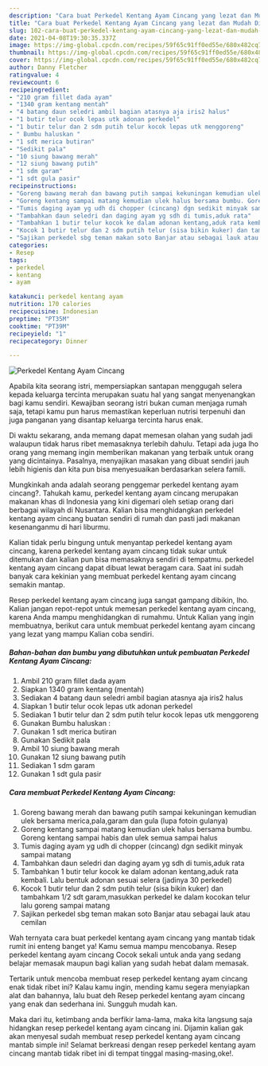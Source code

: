 ```yaml
---
description: "Cara buat Perkedel Kentang Ayam Cincang yang lezat dan Mudah Dibuat"
title: "Cara buat Perkedel Kentang Ayam Cincang yang lezat dan Mudah Dibuat"
slug: 102-cara-buat-perkedel-kentang-ayam-cincang-yang-lezat-dan-mudah-dibuat
date: 2021-04-08T19:30:35.337Z
image: https://img-global.cpcdn.com/recipes/59f65c91ff0ed55e/680x482cq70/perkedel-kentang-ayam-cincang-foto-resep-utama.jpg
thumbnail: https://img-global.cpcdn.com/recipes/59f65c91ff0ed55e/680x482cq70/perkedel-kentang-ayam-cincang-foto-resep-utama.jpg
cover: https://img-global.cpcdn.com/recipes/59f65c91ff0ed55e/680x482cq70/perkedel-kentang-ayam-cincang-foto-resep-utama.jpg
author: Danny Fletcher
ratingvalue: 4
reviewcount: 6
recipeingredient:
- "210 gram fillet dada ayam"
- "1340 gram kentang mentah"
- "4 batang daun seledri ambil bagian atasnya aja iris2 halus"
- "1 butir telur ocok lepas utk adonan perkedel"
- "1 butir telur dan 2 sdm putih telur kocok lepas utk menggoreng"
- " Bumbu haluskan "
- "1 sdt merica butiran"
- "Sedikit pala"
- "10 siung bawang merah"
- "12 siung bawang putih"
- "1 sdm garam"
- "1 sdt gula pasir"
recipeinstructions:
- "Goreng bawang merah dan bawang putih sampai kekuningan kemudian ulek bersama merica,pala,garam dan gula (lupa fotoin gulanya)"
- "Goreng kentang sampai matang kemudian ulek halus bersama bumbu. Goreng kentang sampai habis dan ulek semua sampai halus"
- "Tumis daging ayam yg udh di chopper (cincang) dgn sedikit minyak sampai matang"
- "Tambahkan daun seledri dan daging ayam yg sdh di tumis,aduk rata"
- "Tambahkan 1 butir telur kocok ke dalam adonan kentang,aduk rata kembali. Lalu bentuk adonan sesuai selera (jadinya 30 perkedel)"
- "Kocok 1 butir telur dan 2 sdm putih telur (sisa bikin kuker) dan tambahkam 1/2 sdt garam,masukkan perkedel ke dalam kocokan telur lalu goreng sampai matang"
- "Sajikan perkedel sbg teman makan soto Banjar atau sebagai lauk atau cemilan"
categories:
- Resep
tags:
- perkedel
- kentang
- ayam

katakunci: perkedel kentang ayam 
nutrition: 170 calories
recipecuisine: Indonesian
preptime: "PT35M"
cooktime: "PT39M"
recipeyield: "1"
recipecategory: Dinner

---
```



![Perkedel Kentang Ayam Cincang](https://img-global.cpcdn.com/recipes/59f65c91ff0ed55e/680x482cq70/perkedel-kentang-ayam-cincang-foto-resep-utama.jpg)

Apabila kita seorang istri, mempersiapkan santapan menggugah selera kepada keluarga tercinta merupakan suatu hal yang sangat menyenangkan bagi kamu sendiri. Kewajiban seorang istri bukan cuman menjaga rumah saja, tetapi kamu pun harus memastikan keperluan nutrisi terpenuhi dan juga panganan yang disantap keluarga tercinta harus enak.

Di waktu  sekarang, anda memang dapat memesan olahan yang sudah jadi walaupun tidak harus ribet memasaknya terlebih dahulu. Tetapi ada juga lho orang yang memang ingin memberikan makanan yang terbaik untuk orang yang dicintainya. Pasalnya, menyajikan masakan yang dibuat sendiri jauh lebih higienis dan kita pun bisa menyesuaikan berdasarkan selera famili. 



Mungkinkah anda adalah seorang penggemar perkedel kentang ayam cincang?. Tahukah kamu, perkedel kentang ayam cincang merupakan makanan khas di Indonesia yang kini digemari oleh setiap orang dari berbagai wilayah di Nusantara. Kalian bisa menghidangkan perkedel kentang ayam cincang buatan sendiri di rumah dan pasti jadi makanan kesenanganmu di hari liburmu.

Kalian tidak perlu bingung untuk menyantap perkedel kentang ayam cincang, karena perkedel kentang ayam cincang tidak sukar untuk ditemukan dan kalian pun bisa memasaknya sendiri di tempatmu. perkedel kentang ayam cincang dapat dibuat lewat beragam cara. Saat ini sudah banyak cara kekinian yang membuat perkedel kentang ayam cincang semakin mantap.

Resep perkedel kentang ayam cincang juga sangat gampang dibikin, lho. Kalian jangan repot-repot untuk memesan perkedel kentang ayam cincang, karena Anda mampu menghidangkan di rumahmu. Untuk Kalian yang ingin membuatnya, berikut cara untuk membuat perkedel kentang ayam cincang yang lezat yang mampu Kalian coba sendiri.

<!--inarticleads1-->

##### Bahan-bahan dan bumbu yang dibutuhkan untuk pembuatan Perkedel Kentang Ayam Cincang:

1. Ambil 210 gram fillet dada ayam
1. Siapkan 1340 gram kentang (mentah)
1. Sediakan 4 batang daun seledri ambil bagian atasnya aja iris2 halus
1. Siapkan 1 butir telur ocok lepas utk adonan perkedel
1. Sediakan 1 butir telur dan 2 sdm putih telur kocok lepas utk menggoreng
1. Gunakan  Bumbu haluskan :
1. Gunakan 1 sdt merica butiran
1. Gunakan Sedikit pala
1. Ambil 10 siung bawang merah
1. Gunakan 12 siung bawang putih
1. Sediakan 1 sdm garam
1. Gunakan 1 sdt gula pasir




<!--inarticleads2-->

##### Cara membuat Perkedel Kentang Ayam Cincang:

1. Goreng bawang merah dan bawang putih sampai kekuningan kemudian ulek bersama merica,pala,garam dan gula (lupa fotoin gulanya)
1. Goreng kentang sampai matang kemudian ulek halus bersama bumbu. Goreng kentang sampai habis dan ulek semua sampai halus
1. Tumis daging ayam yg udh di chopper (cincang) dgn sedikit minyak sampai matang
1. Tambahkan daun seledri dan daging ayam yg sdh di tumis,aduk rata
1. Tambahkan 1 butir telur kocok ke dalam adonan kentang,aduk rata kembali. Lalu bentuk adonan sesuai selera (jadinya 30 perkedel)
1. Kocok 1 butir telur dan 2 sdm putih telur (sisa bikin kuker) dan tambahkam 1/2 sdt garam,masukkan perkedel ke dalam kocokan telur lalu goreng sampai matang
1. Sajikan perkedel sbg teman makan soto Banjar atau sebagai lauk atau cemilan




Wah ternyata cara buat perkedel kentang ayam cincang yang mantab tidak rumit ini enteng banget ya! Kamu semua mampu mencobanya. Resep perkedel kentang ayam cincang Cocok sekali untuk anda yang sedang belajar memasak maupun bagi kalian yang sudah hebat dalam memasak.

Tertarik untuk mencoba membuat resep perkedel kentang ayam cincang enak tidak ribet ini? Kalau kamu ingin, mending kamu segera menyiapkan alat dan bahannya, lalu buat deh Resep perkedel kentang ayam cincang yang enak dan sederhana ini. Sungguh mudah kan. 

Maka dari itu, ketimbang anda berfikir lama-lama, maka kita langsung saja hidangkan resep perkedel kentang ayam cincang ini. Dijamin kalian gak akan menyesal sudah membuat resep perkedel kentang ayam cincang mantab simple ini! Selamat berkreasi dengan resep perkedel kentang ayam cincang mantab tidak ribet ini di tempat tinggal masing-masing,oke!.

